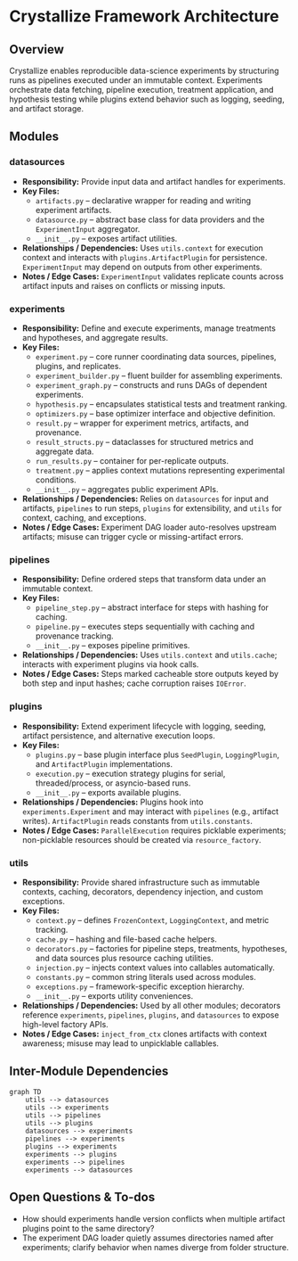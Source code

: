 # Crystallize Framework Architecture

## Overview
Crystallize enables reproducible data-science experiments by structuring runs as pipelines executed under an immutable context. Experiments orchestrate data fetching, pipeline execution, treatment application, and hypothesis testing while plugins extend behavior such as logging, seeding, and artifact storage.

## Modules

### datasources
- **Responsibility:** Provide input data and artifact handles for experiments.
- **Key Files:**
  - `artifacts.py` – declarative wrapper for reading and writing experiment artifacts.
  - `datasource.py` – abstract base class for data providers and the `ExperimentInput` aggregator.
  - `__init__.py` – exposes artifact utilities.
- **Relationships / Dependencies:** Uses `utils.context` for execution context and interacts with `plugins.ArtifactPlugin` for persistence. `ExperimentInput` may depend on outputs from other experiments.
- **Notes / Edge Cases:** `ExperimentInput` validates replicate counts across artifact inputs and raises on conflicts or missing inputs.

### experiments
- **Responsibility:** Define and execute experiments, manage treatments and hypotheses, and aggregate results.
- **Key Files:**
  - `experiment.py` – core runner coordinating data sources, pipelines, plugins, and replicates.
  - `experiment_builder.py` – fluent builder for assembling experiments.
  - `experiment_graph.py` – constructs and runs DAGs of dependent experiments.
  - `hypothesis.py` – encapsulates statistical tests and treatment ranking.
  - `optimizers.py` – base optimizer interface and objective definition.
  - `result.py` – wrapper for experiment metrics, artifacts, and provenance.
  - `result_structs.py` – dataclasses for structured metrics and aggregate data.
  - `run_results.py` – container for per-replicate outputs.
  - `treatment.py` – applies context mutations representing experimental conditions.
  - `__init__.py` – aggregates public experiment APIs.
- **Relationships / Dependencies:** Relies on `datasources` for input and artifacts, `pipelines` to run steps, `plugins` for extensibility, and `utils` for context, caching, and exceptions.
- **Notes / Edge Cases:** Experiment DAG loader auto-resolves upstream artifacts; misuse can trigger cycle or missing-artifact errors.

### pipelines
- **Responsibility:** Define ordered steps that transform data under an immutable context.
- **Key Files:**
  - `pipeline_step.py` – abstract interface for steps with hashing for caching.
  - `pipeline.py` – executes steps sequentially with caching and provenance tracking.
  - `__init__.py` – exposes pipeline primitives.
- **Relationships / Dependencies:** Uses `utils.context` and `utils.cache`; interacts with experiment plugins via hook calls.
- **Notes / Edge Cases:** Steps marked cacheable store outputs keyed by both step and input hashes; cache corruption raises `IOError`.

### plugins
- **Responsibility:** Extend experiment lifecycle with logging, seeding, artifact persistence, and alternative execution loops.
- **Key Files:**
  - `plugins.py` – base plugin interface plus `SeedPlugin`, `LoggingPlugin`, and `ArtifactPlugin` implementations.
  - `execution.py` – execution strategy plugins for serial, threaded/process, or asyncio-based runs.
  - `__init__.py` – exports available plugins.
- **Relationships / Dependencies:** Plugins hook into `experiments.Experiment` and may interact with `pipelines` (e.g., artifact writes). `ArtifactPlugin` reads constants from `utils.constants`.
- **Notes / Edge Cases:** `ParallelExecution` requires picklable experiments; non-picklable resources should be created via `resource_factory`.

### utils
- **Responsibility:** Provide shared infrastructure such as immutable contexts, caching, decorators, dependency injection, and custom exceptions.
- **Key Files:**
  - `context.py` – defines `FrozenContext`, `LoggingContext`, and metric tracking.
  - `cache.py` – hashing and file-based cache helpers.
  - `decorators.py` – factories for pipeline steps, treatments, hypotheses, and data sources plus resource caching utilities.
  - `injection.py` – injects context values into callables automatically.
  - `constants.py` – common string literals used across modules.
  - `exceptions.py` – framework-specific exception hierarchy.
  - `__init__.py` – exports utility conveniences.
- **Relationships / Dependencies:** Used by all other modules; decorators reference `experiments`, `pipelines`, `plugins`, and `datasources` to expose high-level factory APIs.
- **Notes / Edge Cases:** `inject_from_ctx` clones artifacts with context awareness; misuse may lead to unpicklable callables.

## Inter-Module Dependencies
```mermaid
graph TD
    utils --> datasources
    utils --> experiments
    utils --> pipelines
    utils --> plugins
    datasources --> experiments
    pipelines --> experiments
    plugins --> experiments
    experiments --> plugins
    experiments --> pipelines
    experiments --> datasources
```

## Open Questions & To-dos
- How should experiments handle version conflicts when multiple artifact plugins point to the same directory?
- The experiment DAG loader quietly assumes directories named after experiments; clarify behavior when names diverge from folder structure.
